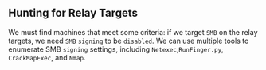 ## Hunting for Relay Targets
We must find machines that meet some criteria: if we target `SMB` on the relay targets, we need `SMB` `signing` to be `disabled`. We can use multiple tools to enumerate SMB `signing` settings, including `Netexec`,`RunFinger.py`, `CrackMapExec`, and `Nmap`.